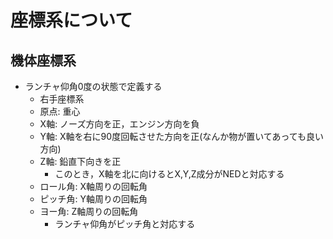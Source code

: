# 座標系について

## 機体座標系

- ランチャ仰角0度の状態で定義する
	- 右手座標系
	- 原点:		重心
	- X軸:		ノーズ方向を正，エンジン方向を負
	- Y軸:		X軸を右に90度回転させた方向を正(なんか物が置いてあっても良い方向)
	- Z軸:		鉛直下向きを正
		- このとき，X軸を北に向けるとX,Y,Z成分がNEDと対応する
	- ロール角:	X軸周りの回転角
	- ピッチ角:	Y軸周りの回転角
	- ヨー角:	Z軸周りの回転角
		- ランチャ仰角がピッチ角と対応する

